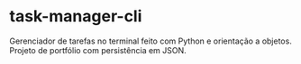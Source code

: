 # task-manager-cli
Gerenciador de tarefas no terminal feito com Python e orientação a objetos. Projeto de portfólio com persistência em JSON.
